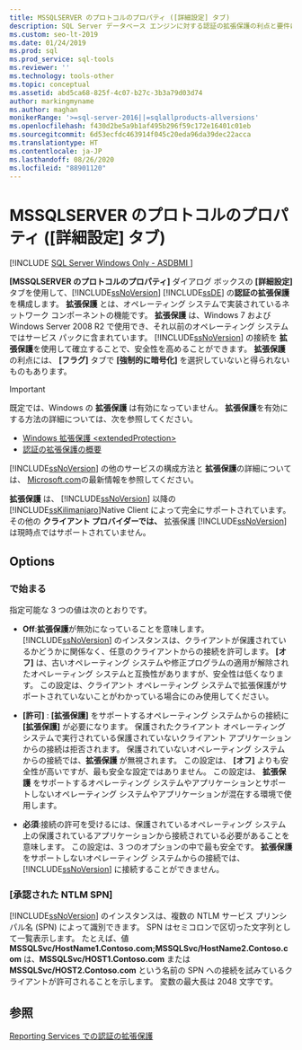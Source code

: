 ```yaml
---
title: MSSQLSERVER のプロトコルのプロパティ ([詳細設定] タブ)
description: SQL Server データベース エンジンに対する認証の拡張保護の利点と要件について説明します。 これを有効にして構成する方法を確認します。
ms.custom: seo-lt-2019
ms.date: 01/24/2019
ms.prod: sql
ms.prod_service: sql-tools
ms.reviewer: ''
ms.technology: tools-other
ms.topic: conceptual
ms.assetid: abd5ca68-825f-4c07-b27c-3b3a79d03d74
author: markingmyname
ms.author: maghan
monikerRange: '>=sql-server-2016||=sqlallproducts-allversions'
ms.openlocfilehash: f430d2be5a9b1af495b296f59c172e16401c01eb
ms.sourcegitcommit: 6d53ecfdc463914f045c20eda96da39dec22acca
ms.translationtype: HT
ms.contentlocale: ja-JP
ms.lasthandoff: 08/26/2020
ms.locfileid: "88901120"
---
```

# <a name="protocols-for-mssqlserver-properties-advanced-tab"></a>MSSQLSERVER のプロトコルのプロパティ ([詳細設定] タブ)

[!INCLUDE [SQL Server Windows Only - ASDBMI ](../../includes/applies-to-version/sql-windows-only-asdbmi.md)]

**[MSSQLSERVER のプロトコルのプロパティ]** ダイアログ ボックスの **[詳細設定]** タブを使用して、[!INCLUDE[ssNoVersion](../../includes/ssnoversion-md.md)] [!INCLUDE[ssDE](../../includes/ssde-md.md)] の**認証の拡張保護**を構成します。 **拡張保護** とは、オペレーティング システムで実装されているネットワーク コンポーネントの機能です。 **拡張保護** は、Windows 7 および Windows Server 2008 R2 で使用でき、それ以前のオペレーティング システムではサービス パックに含まれています。 [!INCLUDE[ssNoVersion](../../includes/ssnoversion-md.md)] の接続を **拡張保護**を使用して確立することで、安全性を高めることができます。 **拡張保護** の利点には、 **[フラグ]** タブで **[強制的に暗号化]** を選択していないと得られないものもあります。

> [!IMPORTANT]  
> 既定では、Windows の **拡張保護** は有効になっていません。 **拡張保護**を有効にする方法の詳細については、次を参照してください。
> - [Windows 拡張保護 \<extendedProtection\>](/iis/configuration/system.webserver/security/authentication/windowsauthentication/extendedprotection/)
> - [認証の拡張保護の概要](/dotnet/framework/wcf/feature-details/extended-protection-for-authentication-overview)

[!INCLUDE[ssNoVersion](../../includes/ssnoversion-md.md)] の他のサービスの構成方法と **拡張保護**の詳細については、 [Microsoft.com](https://go.microsoft.com/fwlink/?LinkId=177752)の最新情報を参照してください。

**拡張保護** は、 [!INCLUDE[ssNoVersion](../../includes/ssnoversion-md.md)] 以降の [!INCLUDE[ssKilimanjaro](../../includes/sskilimanjaro-md.md)]Native Client によって完全にサポートされています。 その他の **クライアント プロバイダーでは、** 拡張保護 [!INCLUDE[ssNoVersion](../../includes/ssnoversion-md.md)] は現時点ではサポートされていません。

## <a name="options"></a>Options

### <a name="extended-protection"></a>で始まる

指定可能な 3 つの値は次のとおりです。  

- **Off**:**拡張保護**が無効になっていることを意味します。 [!INCLUDE[ssNoVersion](../../includes/ssnoversion-md.md)] のインスタンスは、クライアントが保護されているかどうかに関係なく、任意のクライアントからの接続を許可します。 **[オフ]** は、古いオペレーティング システムや修正プログラムの適用が解除されたオペレーティング システムと互換性がありますが、安全性は低くなります。 この設定は、クライアント オペレーティング システムで拡張保護がサポートされていないことがわかっている場合にのみ使用してください。

- **[許可]** : **[拡張保護]** をサポートするオペレーティング システムからの接続に **[拡張保護]** が必要になります。 保護されたクライアント オペレーティング システムで実行されている保護されていないクライアント アプリケーションからの接続は拒否されます。 保護されていないオペレーティング システムからの接続では、**拡張保護** が無視されます。 この設定は、 **[オフ]** よりも安全性が高いですが、最も安全な設定ではありません。 この設定は、 **拡張保護** をサポートするオペレーティング システムやアプリケーションとサポートしないオペレーティング システムやアプリケーションが混在する環境で使用します。

- **必須**:接続の許可を受けるには、保護されているオペレーティング システム上の保護されているアプリケーションから接続されている必要があることを意味します。 この設定は、3 つのオプションの中で最も安全です。 **拡張保護**をサポートしないオペレーティング システムからの接続では、[!INCLUDE[ssNoVersion](../../includes/ssnoversion-md.md)] に接続することができません。

### <a name="accepted-ntlm-spns"></a>[承認された NTLM SPN]

[!INCLUDE[ssNoVersion](../../includes/ssnoversion-md.md)] のインスタンスは、複数の NTLM サービス プリンシパル名 (SPN) によって識別できます。 SPN はセミコロンで区切った文字列として一覧表示します。 たとえば、値 **MSSQLSvc/HostName1.Contoso.com;MSSQLSvc/HostName2.Contoso.com** は、**MSSQLSvc/HOST1.Contoso.com** または **MSSQLSvc/HOST2.Contoso.com** という名前の SPN への接続を試みているクライアントが許可されることを示します。 変数の最大長は 2048 文字です。

## <a name="see-also"></a>参照

[Reporting Services での認証の拡張保護](../../reporting-services/security/extended-protection-for-authentication-with-reporting-services.md)